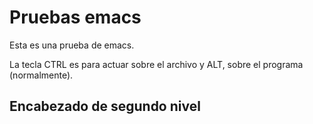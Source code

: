 # Pruebas emacs

Esta es una prueba de emacs.

La tecla CTRL es para actuar sobre el archivo y ALT, sobre el programa (normalmente).

## Encabezado de segundo nivel

